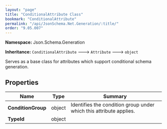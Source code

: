 ```yaml
---
layout: "page"
title: "ConditionalAttribute Class"
bookmark: "ConditionalAttribute"
permalink: "/api/JsonSchema.Net.Generation/:title/"
order: "9.05.007"
---
```

**Namespace:** Json.Schema.Generation

**Inheritance:**
`ConditionalAttribute`
 🡒 
`Attribute`
 🡒 
`object`

Serves as a base class for attributes which support conditional schema generation.

## Properties

| Name | Type | Summary |
|---|---|---|
| **ConditionGroup** | object | Identifies the condition group under which this attribute applies. |
| **TypeId** | object |  |

